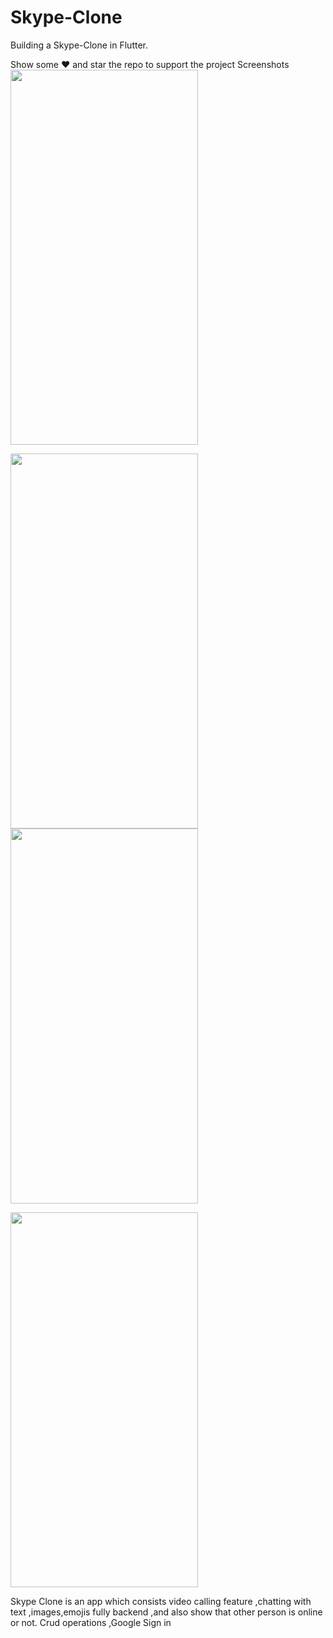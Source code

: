 # Skype-Clone
Building a Skype-Clone in Flutter.

Show some ❤️ and star the repo to support the project Screenshots
<img src="https://user-images.githubusercontent.com/55958579/114072615-19449580-98c0-11eb-8ecb-f0bcc4974055.jpg" width="300px" height="600px" />
<p float="left">
<img src="https://user-images.githubusercontent.com/55958579/114078025-10ef5900-98c6-11eb-976a-028faae7730f.jpg" width="300px" height="600px" />
<img src="https://user-images.githubusercontent.com/55958579/114078036-15b40d00-98c6-11eb-8b67-04c54df1968e.jpg" width="300px" height="600px">
</p>
<img src="https://user-images.githubusercontent.com/55958579/114073672-2a41d680-98c1-11eb-8678-c08960cf9020.jpg" width="300px" height="600px">

Skype Clone is an app which consists video calling feature 
,chatting with text ,images,emojis fully backend ,and also
show that other person is online or not. 
Crud operations ,Google Sign in
